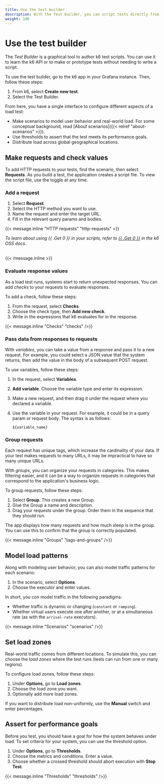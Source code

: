 ```yaml
---
title: Use the test builder
description: With the Test builder, you can script tests directly from the Cloud UI.
weight: 100
---
```


# Use the test builder

The _Test Builder_ is a graphical tool to author k6 test scripts.
You can use it to learn the k6 API or to make or prototype tests without needing to write a script.

To use the test builder, go to the k6 app in your Grafana instance.
Then, follow these steps:

1. From k6, select **Create new test**.
1. Select the Test Builder.

From here, you have a single interface to configure different aspects of a load test:

- Make scenarios to model user behavior and real-world load.
  For some conceptual background, read [About scenarios]({{< relref "about-scenarios" >}}).
- Use thresholds to assert that the test meets its performance goals.
- Distribute load across global geographical locations.

## Make requests and check values

To add HTTP requests to your tests, find the scenario, then select **Requests**.
As you build a test, the application creates a script file.
To view the script file, use the toggle at any time.

### Add a request

1. Select **Request**.
1. Select the HTTP method you want to use.
1. Name the request and enter the target URL.
1. Fill in the relevant query params and bodies.

<!--- This is an in-page shortcode to link docs to relevant OSS pages.
After the first instance, use the first argument to declare the subject, and the second to declare the URI path (usually the same).
If URLs change, adjust template. -->

{{< message.inline "HTTP requests" "http-requests" >}}

<em>
To learn about using {{ .Get 0 }} in your scripts,
refer to <a href="https://k6.io/docs/using-k6/{{ .Get 1}}">{{ .Get 0 }}</a>
in the k6 OSS docs.
<br>
<br>
</em>

{{< /message.inline >}}

### Evaluate response values

As a load test runs, systems start to return unexpected responses.
You can add _checks_ to your requests to evaluate responses.

To add a check, follow these steps:

1. From the request, select **Checks**.
1. Choose the check type, then **Add new check**.
1. Write in the expressions that k6 evaluates for in the response.

{{< message.inline "Checks" "checks" />}}

### Pass data from responses to requests

With _variables_, you can take a value from a response and pass it to a new request.
For example, you could select a JSON value that the system returns, then add the value in the body of a subsequent POST request.

To use variables, follow these steps:

1. In the request, select **Variables**.
1. **Add variable**. Choose the variable type and enter its expression.
1. Make a new request, and then drag it under the request where you declared a variable.
1. Use the variable in your request. For example, it could be in a query param or request body. The syntax is as follows:

    `${variable_name}`

### Group requests

Each request has unique tags, which increase the cardinality of your data.
If your test makes requests to many URLs, it may be impractical to have so many unique URLs.

With _groups_, you can organize your requests in categories.
This makes filtering easier, and it can be a way to organize requests in categories that correspond to the application's business logic.

To group requests, follow these steps:

1. Select **Group**. This creates a new Group.
1. Give the Group a name and description.
1. Drag your requests under the group. Order them in the sequence that they should run.

The app displays how many requests and how much sleep is in the group.
You can use this to confirm that the group is correctly populated.

{{< message.inline "Groups" "tags-and-groups" />}}

## Model load patterns

Along with modeling user behavior, you can also model traffic patterns for each scenario:

1. In the scenario, select **Options**.
1. Choose the executor and enter values.

In short, you con model traffic in the following paradigms:
  
  - Whether traffic is dynamic or changing (`constant` or `ramping`).
  - Whether virtual users  execute one after another, or at a simultaneous rate (as with the `arrival-rate` executors).

{{< message.inline "Scenarios" "scenarios" />}}

## Set load zones

Real-world traffic comes from different locations.
To simulate this, you can choose the _load zones_ where the test runs (tests can run from one or many regions).

To configure load zones, follow these steps:
1. Under **Options**, go to **Load zones**.
1. Choose the load zone you want.
1. Optionally add more load zones.

If you want to distribute load non-uniformly, use the **Manual** switch and enter percentages.


## Assert for performance goals

Before you test, you should have a goal for how the system behaves under load.
To set criteria for your system, you can use the threshold option.

1. Under **Options**, go to **Thresholds**.
1. Choose the metrics and conditions. Enter a value.
1. Choose whether a crossed threshold should abort execution with **Stop Test**.

{{< message.inline "Thresholds" "thresholds" />}}
